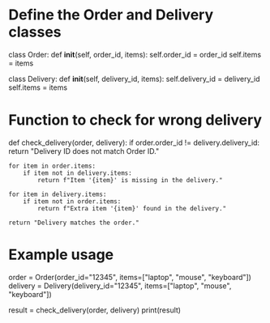 # Define the Order and Delivery classes
class Order:
    def __init__(self, order_id, items):
        self.order_id = order_id
        self.items = items

class Delivery:
    def __init__(self, delivery_id, items):
        self.delivery_id = delivery_id
        self.items = items

# Function to check for wrong delivery
def check_delivery(order, delivery):
    if order.order_id != delivery.delivery_id:
        return "Delivery ID does not match Order ID."

    for item in order.items:
        if item not in delivery.items:
            return f"Item '{item}' is missing in the delivery."

    for item in delivery.items:
        if item not in order.items:
            return f"Extra item '{item}' found in the delivery."

    return "Delivery matches the order."

# Example usage
order = Order(order_id="12345", items=["laptop", "mouse", "keyboard"])
delivery = Delivery(delivery_id="12345", items=["laptop", "mouse", "keyboard"])

result = check_delivery(order, delivery)
print(result)
